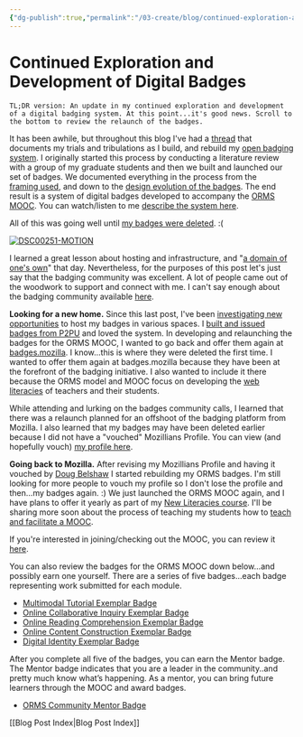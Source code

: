 ```yaml
---
{"dg-publish":true,"permalink":"/03-create/blog/continued-exploration-and-development-of-digital-badges/","title":"Continued Exploration and Development of Digital Badges","tags":["badges","mooc","orms"]}
---
```


# Continued Exploration and Development of Digital Badges

```
TL;DR version: An update in my continued exploration and development of a digital badging system. At this point...it's good news. Scroll to the bottom to review the relaunch of the badges.
```

It has been awhile, but throughout this blog I've had a [thread](http://wiobyrne.com/tag/badges/) that documents my trials and tribulations as I build, and rebuild my [open badging system](http://wiobyrne.com/towards-a-system-of-open-badges-for-teachers-trying-to-use-technology/). I originally started this process by conducting a literature review with a group of my graduate students and then we built and launched our set of badges. We documented everything in the process from the [framing used](http://wiobyrne.com/notes-as-we-frame-an-open-badge-initiative-for-teachers-using-technology/), and down to the [design evolution of the badges](http://wiobyrne.com/design-evolution-of-the-graphics-in-an-open-badge-initiative/). The end result is a system of digital badges developed to accompany the [ORMS MOOC](http://wiobyrne.com/come-join-us-for-the-online-research-and-media-skills-orms-mooc/). You can watch/listen to me [describe the system here](http://wiobyrne.com/overview-of-online-research-media-skills-model-mooc-and-badges/).

All of this was going well until [my badges were deleted](http://wiobyrne.com/challenges-in-launching-and-hosting-an-open-digital-badge-initiative/). :(

[![DSC00251-MOTION](images/DSC00251-MOTION.gif)](http://wiobyrne.com/wp-content/uploads/2014/10/DSC00251-MOTION.gif)

I learned a great lesson about hosting and infrastructure, and "[a domain of one's own](http://helencrump.net/2014-09-30/destination-open-weaving-my-own-way-and-building-my-own-place/)" that day. Nevertheless, for the purposes of this post let's just say that the badging community was excellent. A lot of people came out of the woodwork to support and connect with me. I can't say enough about the badging community available [here](https://groups.google.com/forum/#!forum/openbadges).

**Looking for a new home.** Since this last post, I've been [investigating new opportunities](http://wiobyrne.com/considerations-on-hosting-an-open-badging-initiative/) to host my badges in various spaces. I [built and issued badges from P2PU](https://p2pu.org/he/groups/how-do-i-make-a-badge/) and loved the system. In developing and relaunching the badges for the ORMS MOOC, I wanted to go back and offer them again at [badges.mozilla](https://badges.mozilla.org/en-US/). I know...this is where they were deleted the first time. I wanted to offer them again at badges.mozilla because they have been at the forefront of the badging initiative. I also wanted to include it there because the ORMS model and MOOC focus on developing the [web literacies](https://wiki.mozilla.org/Webmaker/WebLiteracyMap/Align) of teachers and their students.

While attending and lurking on the badges community calls, I learned that there was a relaunch planned for an offshoot of the badging platform from Mozilla. I also learned that my badges may have been deleted earlier because I did not have a "vouched" Mozillians Profile. You can view (and hopefully vouch) [my profile here](https://mozillians.org/en-US/u/wiobyrne/).

**Going back to Mozilla.** After revising my Mozillians Profile and having it vouched by [Doug Belshaw](https://mozillians.org/en-US/u/dajbelshaw/) I started rebuilding my ORMS badges. I'm still looking for more people to vouch my profile so I don't lose the profile and then...my badges again. :) We just launched the ORMS MOOC again, and I have plans to offer it yearly as part of my [New Literacies course](http://wiobyrne.com/revised-syllabus-for-new-literacies/). I'll be sharing more soon about the process of teaching my students how to [teach and facilitate a MOOC](http://wiobyrne.com/come-join-us-for-the-online-research-and-media-skills-orms-mooc/).

If you're interested in joining/checking out the MOOC, you can review it [here](https://sites.google.com/site/ormsmodel/).

You can also review the badges for the ORMS MOOC down below...and possibly earn one yourself. There are a series of five badges…each badge representing work submitted for each module.

- [Multimodal Tutorial Exemplar Badge](https://badges.mozilla.org/en-US/badges/badge/Multimodal-Tutorial-Exemplar-Badge)
- [Online Collaborative Inquiry Exemplar Badge](https://badges.mozilla.org/en-US/badges/badge/Online-Collaborative-Inquiry-Exemplar-Badge)
- [Online Reading Comprehension Exemplar Badge](https://badges.mozilla.org/en-US/badges/badge/Online-Reading-Comprehension-Exemplar-Badge)
- [Online Content Construction Exemplar Badge](https://badges.mozilla.org/en-US/badges/badge/Online-Content-Construction-Exemplar-Badge)
- [Digital Identity Exemplar Badge](https://badges.mozilla.org/en-US/badges/badge/Digital-Identity-Exemplar-Badge)

After you complete all five of the badges, you can earn the Mentor badge. The Mentor badge indicates that you are a leader in the community..and pretty much know what’s happening. As a mentor, you can bring future learners through the MOOC and award badges.

- [ORMS Community Mentor Badge](https://badges.mozilla.org/en-US/badges/badge/ORMS-Community-Mentor-Badge)

[[Blog Post Index\|Blog Post Index]]
